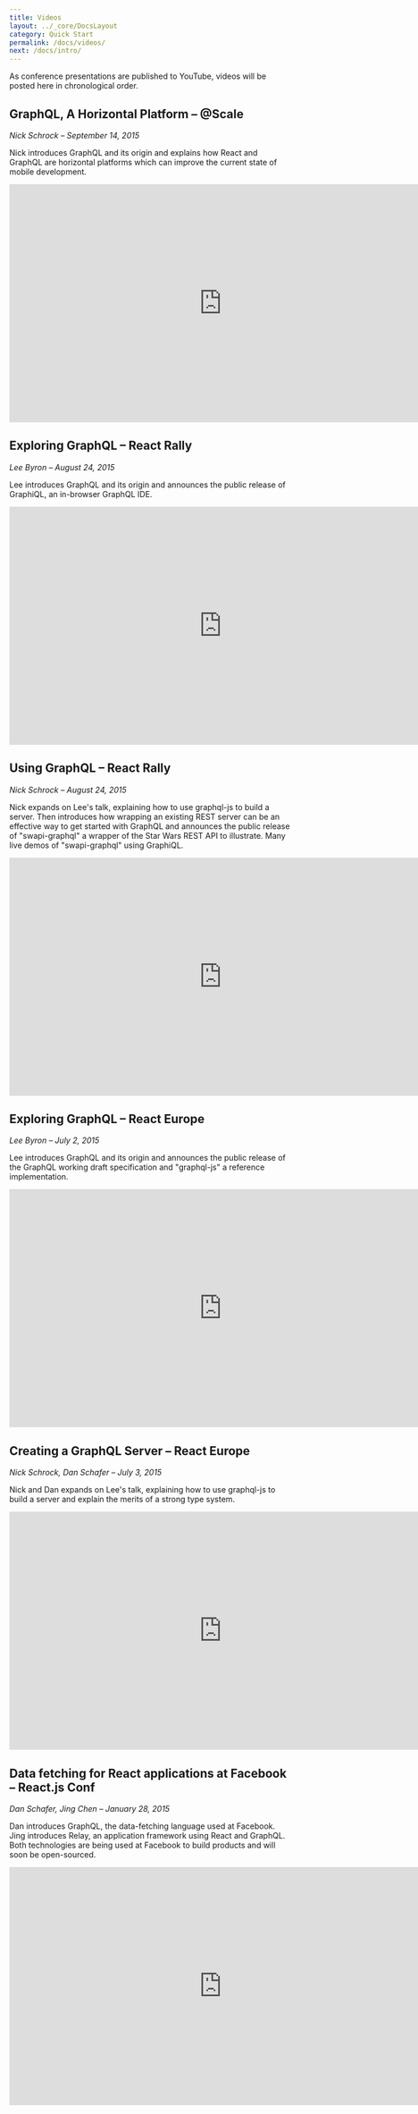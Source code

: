 ```yaml
---
title: Videos
layout: ../_core/DocsLayout
category: Quick Start
permalink: /docs/videos/
next: /docs/intro/
---
```


As conference presentations are published to YouTube, videos will be posted here
in chronological order.

## GraphQL, A Horizontal Platform – @Scale

*Nick Schrock – September 14, 2015*

Nick introduces GraphQL and its origin and explains how React and GraphQL are
horizontal platforms which can improve the current state of mobile development.

<iframe width="760" height="426" src="https://www.youtube-nocookie.com/embed/ox8qGHUHrQo?rel=0&amp;showinfo=0" frameborder="0" allowfullscreen></iframe>

## Exploring GraphQL – React Rally

*Lee Byron – August 24, 2015*

Lee introduces GraphQL and its origin and announces the public release of
GraphiQL, an in-browser GraphQL IDE.

<iframe width="760" height="426" src="https://www.youtube-nocookie.com/embed/cr4QB3j8qFc?rel=0&amp;showinfo=0" frameborder="0" allowfullscreen></iframe>

## Using GraphQL – React Rally

*Nick Schrock – August 24, 2015*

Nick expands on Lee's talk, explaining how to use graphql-js to build a server.
Then introduces how wrapping an existing REST server can be an effective way to
get started with GraphQL and announces the public release of "swapi-graphql" a
wrapper of the Star Wars REST API to illustrate. Many live demos of "swapi-graphql"
using GraphiQL.

<iframe width="760" height="426" src="https://www.youtube-nocookie.com/embed/KOudxKJXsjc?rel=0&amp;showinfo=0" frameborder="0" allowfullscreen></iframe>

## Exploring GraphQL – React Europe

*Lee Byron – July 2, 2015*

Lee introduces GraphQL and its origin and announces the public release of the
GraphQL working draft specification and "graphql-js" a reference implementation.

<iframe width="760" height="426" src="https://www.youtube-nocookie.com/embed/WQLzZf34FJ8?rel=0&amp;showinfo=0" frameborder="0" allowfullscreen></iframe>

## Creating a GraphQL Server – React Europe

*Nick Schrock, Dan Schafer – July 3, 2015*

Nick and Dan expands on Lee's talk, explaining how to use graphql-js to build a
server and explain the merits of a strong type system.

<iframe width="760" height="426" src="https://www.youtube-nocookie.com/embed/gY48GW87Feo?rel=0&amp;showinfo=0" frameborder="0" allowfullscreen></iframe>

## Data fetching for React applications at Facebook – React.js Conf

*Dan Schafer, Jing Chen – January 28, 2015*

Dan introduces GraphQL, the data-fetching language used at Facebook. Jing
introduces Relay, an application framework using React and GraphQL. Both
technologies are being used at Facebook to build products and will soon
be open-sourced.

<iframe width="760" height="426" src="https://www.youtube-nocookie.com/embed/9sc8Pyc51uU?rel=0&amp;showinfo=0" frameborder="0" allowfullscreen></iframe>
